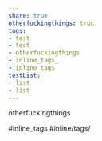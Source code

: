```yaml
---
share: true
otherfuckingthings: truc
tags: 
- test
- test
- otherfuckingthings
- inline_tags_
- inline_tags
testList:
- list
- list
---
```


otherfuckingthings

#inline_tags
#inline/tags/

